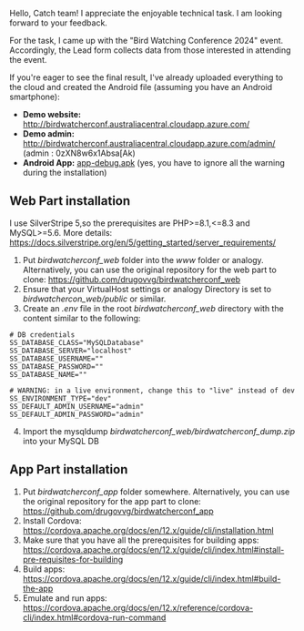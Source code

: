 Hello, Catch team!
I appreciate the enjoyable technical task. I am looking forward to your feedback.

For the task, I came up with the "Bird Watching Conference 2024" event. Accordingly, the Lead form collects data from those interested in attending the event.

If you're eager to see the final result, I've already uploaded everything to the cloud and created the Android file (assuming you have an Android smartphone):
- **Demo website:**  http://birdwatcherconf.australiacentral.cloudapp.azure.com/
- **Demo admin:**  http://birdwatcherconf.australiacentral.cloudapp.azure.com/admin/ (admin : 0zXN8w6x1Absa[Ak)
- **Android App:** [app-debug.apk](_assets/app-debug.apk) (yes, you have to ignore all the warning during the installation)

## Web Part installation
I use SilverStripe 5,so the prerequisites are PHP>=8.1,<=8.3 and MySQL>=5.6. More details:
https://docs.silverstripe.org/en/5/getting_started/server_requirements/

1. Put _birdwatcherconf_web_ folder into the _www_ folder or analogy. Alternatively, you can use the original repository for the web part to clone: https://github.com/drugovvg/birdwatcherconf_web
2. Ensure that your VirtualHost settings or analogy Directory is set to _birdwatchercon_web/public_ or similar.
3. Create an _.env_ file in the root _birdwatcherconf_web_ directory with the content similar to the following:
```
# DB credentials
SS_DATABASE_CLASS="MySQLDatabase"
SS_DATABASE_SERVER="localhost"
SS_DATABASE_USERNAME=""
SS_DATABASE_PASSWORD=""
SS_DATABASE_NAME=""

# WARNING: in a live environment, change this to "live" instead of dev
SS_ENVIRONMENT_TYPE="dev"
SS_DEFAULT_ADMIN_USERNAME="admin"
SS_DEFAULT_ADMIN_PASSWORD="admin"
```
4. Import the mysqldump _birdwatcherconf_web/birdwatcherconf_dump.zip_ into your MySQL DB

## App Part installation

1. Put _birdwatcherconf_app_ folder somewhere. Alternatively, you can use the original repository for the app part to clone: https://github.com/drugovvg/birdwatcherconf_app
2. Install Cordova: https://cordova.apache.org/docs/en/12.x/guide/cli/installation.html
2. Make sure that you have all the prerequisites for building apps: https://cordova.apache.org/docs/en/12.x/guide/cli/index.html#install-pre-requisites-for-building
2. Build apps: https://cordova.apache.org/docs/en/12.x/guide/cli/index.html#build-the-app
3. Emulate and run apps: https://cordova.apache.org/docs/en/12.x/reference/cordova-cli/index.html#cordova-run-command
